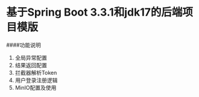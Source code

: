 <h1>基于Spring Boot 3.3.1和jdk17的后端项目模版</h1>



####功能说明

1. 全局异常配置
2. 结果返回配置
3. 拦截器解析Token
4. 用户登录注册逻辑
5. MinIO配置及使用
